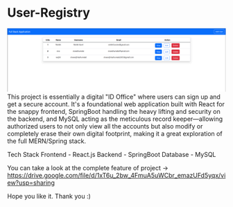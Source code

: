 ﻿# User-Registry

![edit id](https://github.com/sivaranjiniezhumalai/User-Registry/blob/main/output1.png?raw=true)
This project is essentially a digital "ID Office" where users can sign up and get a secure account. It's a foundational web application built with React for the snappy frontend, SpringBoot handling the heavy lifting and security on the backend, and MySQL acting as the meticulous record keeper—allowing authorized users to not only view all the accounts but also modify or completely erase their own digital footprint, making it a great exploration of the full MERN/Spring stack.

Tech Stack Frontend - React.js Backend - SpringBoot Database - MySQL

You can take a look at the complete feature of project -> https://drive.google.com/file/d/1xT6u_2bw_4FmuA5uWCbr_emazUFd5yqx/view?usp=sharing

Hope you like it. Thank you :)
